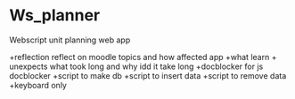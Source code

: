 # Ws_planner

Webscript unit planning web app

+reflection reflect on moodle topics and how affected app
+what learn + unexpects what took long and why idd it take long
+docblocker for js docblocker
+script to make db
+script to insert data
+script to remove data
+keyboard only
